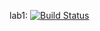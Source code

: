 lab1: [![Build Status](https://travis-ci.org/akapust1n/rcoi.svg?branch=master)](https://travis-ci.org/akapust1n/rcoi)

